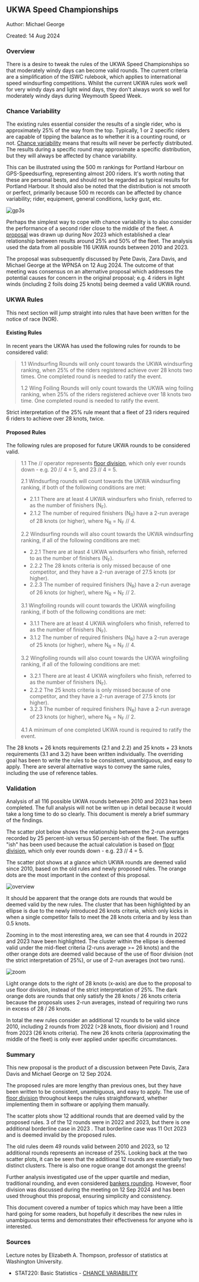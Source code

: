 ## UKWA Speed Championships

Author: Michael George

Created: 14 Aug 2024



### Overview

There is a desire to tweak the rules of the UKWA Speed Championships so that moderately windy days can become valid rounds. The current criteria are a simplification of the ISWC rulebook, which applies to international speed windsurfing competitions. Whilst the current UKWA rules work well for very windy days and light wind days, they don't always work so well for moderately windy days during Weymouth Speed Week.



### Chance Variability

The existing rules essential consider the results of a single rider, who is approximately 25% of the way from the top. Typically, 1 or 2 specific riders are capable of tipping the balance as to whether it is a counting round, or not. [Chance variability](chance-variability.pdf) means that results will never be perfectly distributed.  The results during a specific round may approximate a specific distribution, but they will always be affected by chance variability.

This can be illustrated using the 500 m rankings for Portland Harbour on GPS-Speedsurfing, representing almost 200 riders. It's worth noting that these are personal bests, and should not be regarded as typical results for Portland Harbour. It should also be noted that the distribution is not smooth or perfect, primarily because 500 m records can be affected by chance variability; rider, equipment, general conditions, lucky gust, etc.

![gp3s](img/gp3s.png)

Perhaps the simplest way to cope with chance variability is to also consider the performance of a second rider close to the middle of the fleet. A [proposal](../proposal-1/README.md) was drawn up during Nov 2023 which established a clear relationship between results around 25% and 50% of the fleet. The analysis used the data from all possible 116 UKWA rounds between 2010 and 2023.

The proposal was subsequently discussed by Pete Davis, Zara Davis, and Michael George at the WPNSA on 12 Aug 2024. The outcome of that meeting was consensus on an alternative proposal which addresses the potential causes for concern in the original proposal; e.g. 4 riders in light winds (including 2 foils doing 25 knots) being deemed a valid UKWA round.



### UKWA Rules

This next section will jump straight into rules that have been written for the notice of race (NOR).



#### Existing Rules

In recent years the UKWA has used the following rules for rounds to be considered valid:

> 1.1 Windsurfing Rounds will only count towards the UKWA windsurfing ranking, when 25% of the riders registered achieve over 28 knots two times. One completed round is needed to ratify the event.
>
> 1.2 Wing Foiling Rounds will only count towards the UKWA wing foiling ranking, when 25% of the riders registered achieve over 18 knots two time. One completed round is needed to ratify the event.

Strict interpretation of the 25% rule meant that a fleet of 23 riders required 6 riders to achieve over 28 knots, twice.



#### Proposed Rules

The following rules are proposed for future UKWA rounds to be considered valid.

> 1.1 The // operator represents [floor division](https://www.designgurus.io/answers/detail/what-is-floor-division), which only ever rounds down - e.g. 20 // 4 = 5, and 23 // 4 = 5.
>
> 2.1 Windsurfing rounds will count towards the UKWA windsurfing ranking, if both of the following conditions are met:
>
> - 2.1.1 There are at least 4 UKWA windsurfers who finish, referred to as the number of finishers (N<sub>F</sub>).
> - 2.1.2 The number of required finishers (N<sub>R</sub>) have a 2-run average of 28 knots (or higher), where N<sub>R</sub> = N<sub>F</sub> // 4.
>
> 2.2 Windsurfing rounds will also count towards the UKWA windsurfing ranking, if all of the following conditions are met:
>
> - 2.2.1 There are at least 4 UKWA windsurfers who finish, referred to as the number of finishers (N<sub>F</sub>).
> - 2.2.2 The 28 knots criteria is only missed because of one competitor, and they have a 2-run average of 27.5 knots (or higher).
> - 2.2.3 The number of required finishers (N<sub>R</sub>) have a 2-run average of 26 knots (or higher), where N<sub>R</sub> = N<sub>F</sub> // 2.
>
> 3.1 Wingfoiling rounds will count towards the UKWA wingfoiling ranking, if both of the following conditions are met:
>
> - 3.1.1 There are at least 4 UKWA wingfoilers who finish, referred to as the number of finishers (N<sub>F</sub>).
>- 3.1.2 The number of required finishers (N<sub>R</sub>) have a 2-run average of 25 knots (or higher), where N<sub>R</sub> = N<sub>F</sub> // 4.
> 
> 3.2 Wingfoiling rounds will also count towards the UKWA wingfoiling ranking, if all of the following conditions are met:
>
> - 3.2.1 There are at least 4 UKWA wingfoilers who finish, referred to as the number of finishers (N<sub>F</sub>).
>- 2.2.2 The 25 knots criteria is only missed because of one competitor, and they have a 2-run average of 27.5 knots (or higher).
> - 3.2.3 The number of required finishers (N<sub>R</sub>) have a 2-run average of 23 knots (or higher), where N<sub>R</sub> = N<sub>F</sub> // 2.
> 
> 4.1 A minimum of one completed UKWA round is required to ratify the event.

The 28 knots + 26 knots requirements (2.1 and 2.2) and 25 knots + 23 knots requirements (3.1 and 3.2) have been written individually. The overriding goal has been to write the rules to be consistent, unambiguous, and easy to apply. There are several alternative ways to convey the same rules, including the use of reference tables.



### Validation

Analysis of all 116 possible UKWA rounds between 2010 and 2023 has been completed. The full analysis will not be written up in detail because it would take a long time to do so clearly. This document is merely a brief summary of the findings.

The scatter plot below shows the relationship between the 2-run averages recorded by 25 percent-ish versus 50 percent-ish of the fleet. The suffix "ish" has been used because the actual calculation is based on [floor division](https://www.designgurus.io/answers/detail/what-is-floor-division), which only ever rounds down - e.g. 23 // 4 = 5.

The scatter plot shows at a glance which UKWA rounds are deemed valid since 2010, based on the old rules and newly proposed rules. The orange dots are the most important in the context of this proposal. 

![overview](img/overview.png)

It should be apparent that the orange dots are rounds that would be deemed valid by the new rules. The cluster that has been highlighted by an ellipse is due to the newly introduced 26 knots criteria, which only kicks in when a single competitor fails to meet the 28 knots criteria and by less than 0.5 knots.

Zooming in to the most interesting area, we can see that 4 rounds in 2022 and 2023 have been highlighted. The cluster within the ellipse is deemed valid under the mid-fleet criteria (2-runs average >= 26 knots) and the other orange dots are deemed valid because of the use of floor division (not the strict interpretation of 25%), or use of 2-run averages (not two runs).

![zoom](img/zoom.png)



Light orange dots to the right of 28 knots (x-axis) are due to the proposal to use floor division, instead of the strict interpretation of 25%. The dark orange dots are rounds that only satisfy the 28 knots / 26 knots criteria because the proposals uses 2-run averages, instead of requiring two runs in excess of 28 / 26 knots.

In total the new rules consider an additional 12 rounds to be valid since 2010, including 2 rounds from 2022 (>28 knots, floor division) and 1 round from 2023 (26 knots criteria). The new 26 knots criteria (approximating the middle of the fleet) is only ever applied under specific circumstances.



### Summary

This new proposal is the product of a discussion between Pete Davis, Zara Davis and Michael George on 12 Sep 2024.

The proposed rules are more lengthy than previous ones, but they have been written to be consistent, unambiguous, and easy to apply. The use of [floor division](https://www.designgurus.io/answers/detail/what-is-floor-division) throughout keeps the rules straightforward, whether implementing them in software or applying them manually.

The scatter plots show 12 additional rounds that are deemed valid by the proposed rules. 3 of the 12 rounds were in 2022 and 2023, but there is one additional borderline case in 2023 . That borderline case was 11 Oct 2023 and is deemed invalid by the proposed rules.

The old rules deem 49 rounds valid between 2010 and 2023, so 12 additional rounds represents an increase of 25%. Looking back at the two scatter plots, it can be seen that the additional 12 rounds are essentially two distinct clusters. There is also one rogue orange dot amongst the greens!

Further analysis investigated use of the upper quartile and median, traditional rounding, and even considered [bankers rounding](https://wiki.c2.com/?BankersRounding). However, floor division was discussed during the meeting on 12 Sep 2024 and has been used throughout this proposal, ensuring simplicity and consistency.

This document covered a number of topics which may have been a little hard going for some readers, but hopefully it describes the new rules in unambiguous terms and demonstrates their effectiveness for anyone who is interested.



### Sources

Lecture notes by Elizabeth A. Thompson, professor of statistics at Washington University.

- STAT220: Basic Statistics - [CHANCE VARIABILITY](https://faculty.washington.edu/eathomp/S220_06/Lectures/notes6.pdf)
